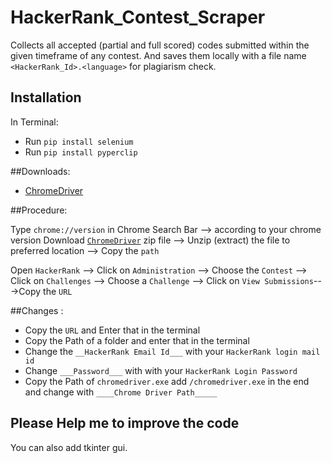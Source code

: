 # HackerRank_Contest_Scraper
Collects all accepted (partial and full scored) codes submitted within the given timeframe of any contest. 
And saves them locally with a file name `<HackerRank_Id>.<language>` for plagiarism check.

## Installation

In Terminal:
- Run `pip install selenium`
- Run `pip install pyperclip` 

##Downloads:
- [ChromeDriver](https://chromedriver.chromium.org/downloads)

##Procedure:

Type `chrome://version` in Chrome Search Bar --> according to your chrome version Download [`ChromeDriver`](https://chromedriver.chromium.org/downloads) zip file --> Unzip (extract) the file to preferred location --> Copy the `path` 

Open `HackerRank` --> Click on `Administration` --> Choose the `Contest` --> Click on `Challenges` --> Choose a `Challenge` --> Click on `View Submissions`--->Copy the `URL`

##Changes :
- Copy the `URL`  and Enter that in the terminal
- Copy the Path of a folder and enter that in the terminal
- Change the `__HackerRank Email Id___` with your `HackerRank login mail id`
- Change `___Password___` with with your `HackerRank Login Password`
- Copy the Path of `chromedriver.exe` add `/chromedriver.exe` in the end and change with `____Chrome Driver Path_____`


## Please Help me to improve the code

You can also add tkinter gui.
